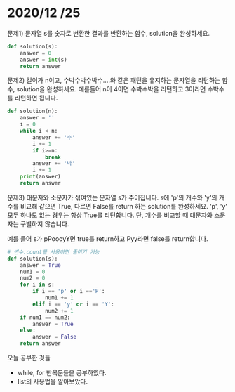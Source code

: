 # 2020/12 /25

문제1) 문자열 s를 숫자로 변환한 결과를 반환하는 함수, solution을 완성하세요.

```python
def solution(s):
    answer = 0
    answer = int(s)
    return answer
```



문제2) 길이가 n이고, 수박수박수박수....와 같은 패턴을 유지하는 문자열을 리턴하는 함수, solution을 완성하세요. 예를들어 n이 4이면 수박수박을 리턴하고 3이라면 수박수를 리턴하면 됩니다.

```python
def solution(n):
    answer = ''
    i = 0
    while i < n:
        answer += '수'
        i += 1
        if i>=n:
            break
        answer += '박'
        i += 1
    print(answer)
    return answer
```

문제3) 대문자와 소문자가 섞여있는 문자열 s가 주어집니다. s에 'p'의 개수와 'y'의 개수를 비교해 같으면 True, 다르면 False를 return 하는 solution를 완성하세요. 'p', 'y' 모두 하나도 없는 경우는 항상 True를 리턴합니다. 단, 개수를 비교할 때 대문자와 소문자는 구별하지 않습니다.

예를 들어 s가 pPoooyY면 true를 return하고 Pyy라면 false를 return합니다.

```python
# 변수.count를 사용하면 줄이기 가능
def solution(s):   
    answer = True
    num1 = 0
    num2 = 0
    for i in s:
        if i == 'p' or i =='P':
            num1 += 1
        elif i == 'y' or i == 'Y':
            num2 += 1
    if num1 == num2:
        answer = True
    else:
        answer = False
    return answer
```



오늘 공부한 것들

- while, for 반복문들을 공부하였다.
- list의 사용법을 알아보았다. 

